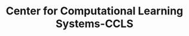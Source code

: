 ---
title: "Center for Computational Learning Systems-CCLS"

categories: ['']

tags: ['Center', 'for', 'Computational', 'Learning', 'Systems', 'CCLS']

arwords: 'مركز أنظمة التعلم الحاسوبية'

arexps: []

enwords: ['Center for Computational Learning Systems-CCLS']

enexps: []

arlexicons: 'ر'

enlexicons: 'C'

authors: ['Ruqayya Roshdy']

translators: ['']

citations: 'مقدمة في حوسبة اللغة العربية'

sources: 'مركز الملك عبدالله بن عبدالعزيز الدولي لخدمة اللغة العربية'

slug: ""
---